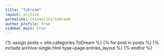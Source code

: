 ```yaml
---
title: "ToDream"
layout: archive
permalink: categories/toDream
author_profile: true
sidebar_main: true
---
```


{% assign posts = site.categories.ToDream %}
{% for post in posts %} {% include archive-single.html type=page.entries_layout %} {% endfor %}